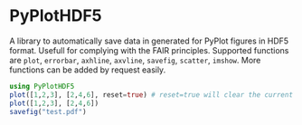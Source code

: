 
# PyPlotHDF5

A library to automatically save data in generated for PyPlot figures in HDF5 format. Usefull for complying with the FAIR principles. Supported functions are  `plot`, `errorbar`, `axhline`, `axvline`, `savefig`, `scatter`, `imshow`. More functions can be added by request easily.

```jl
using PyPlotHDF5
plot([1,2,3], [2,4,6], reset=true) # reset=true will clear the current saved data
plot([1,2,3], [2,4,6])
savefig("test.pdf")
```
